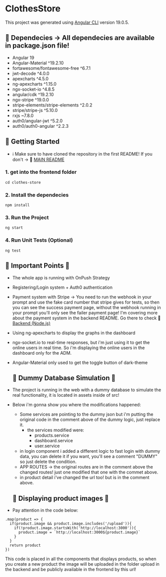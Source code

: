 # ClothesStore

This project was generated using [Angular CLI](https://github.com/angular/angular-cli) version 19.0.5.

## 🧾 Dependecies -> All dependecies are available in package.json file!
- Angular 19
- Angular-Material ^19.2.10
- fortawesome/fontawesome-free ^6.7.1
- jwt-decode ^4.0.0
- apexcharts ^4.5.0
- ng-apexcharts ^1.15.0
- ngx-socket-io ^4.8.5
- angular/cdk ^19.2.10
- ngx-stripe ^19.0.0
- stripe-elements/stripe-elements ^2.0.2
- stripe/stripe-js ^5.10.0
- rxjs ~7.8.0
- auth0/angular-jwt ^5.2.0
- auth0/auth0-angular ^2.2.3

## 🚀 Getting Started 
- ℹ️ Make sure to have cloned the repository in the first README! If you don't  -> 🔗 [MAIN README](../README.md)
  
### 1. get into the frontend folder
   ```
  cd clothes-store
  ```
### 2. Install the dependecies
   ```
  npm install
  ```
### 3. Run the Project
   ```
  ng start
  ```
### 4. Run Unit Tests (Optional)
   ```
  ng test
  ```

## 📌 Important Points 📌
- The whole app is running with OnPush Strategy
- Registering/Login system + Auth0 authentication 
- Payment system with Stripe -> You need to run the webhook in your prompt and use the fake card number that stripe gives for tests, so then you can see the success payment page, without the webhook running in your prompt you'll only see the failer payment page! I'm covering more about the payment system in the backend README. Go there to check 🔗 [Backend (Node.js)](../api_clothe-store/README.md)
- Using ng-apexcharts to display the graphs in the dashboard
- ngx-socket.io to real-time responses, but i'm just using it to get the online users in real time. So i'm displaying the online users in the dashboard only for the ADM.
- Angular-Material only used to get the toggle button of dark-theme

  ## 📌 Dummy Database Simulation 📌
- The project is running in the web with a dummy database to simulate the real functionality, it is located in assets inside of src!
- Below i'm gonna show you where the modifications happened:
    - Some services are pointing to the dummy json but i'm putting the original code in the comment above of the dummy logic, just replace it.
      - the services modified were:
          - products.service
          - dashboard.service
          - user.service
    - in login component i added a different logic to fast login with dummy data, you can delete it if you want, you'll see a comment "DUMMY" so just delete the condition.
    - APP ROUTES -> the original routes are in the comment above the changed routes! just one modified that one with the commet above.
    - in product detail i've changed the url too! but is in the comment above.
      
  ## 📌 Displaying product images 📌
- Pay attention in the code below:
```
.map(product => {
  if(product.image && product.image.includes('/upload')){
    if(!product.image.startsWith('http://localhost:3000')){
      product.image = `http://localhost:3000${product.image}`
    }
  }
  return product
})
```
This code is placed in all the components that displays products, so when you create a new product the image will be uploaded in the folder upload in the backend and be publicly available in the frontend by this url!






